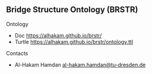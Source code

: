 ## Bridge Structure Ontology (BRSTR)

Ontology

* Doc      https://alhakam.github.io/brstr/
* Turtle   https://alhakam.github.io/brstr/ontology.ttl


Contacts

* Al-Hakam Hamdan <al-hakam.hamdan@tu-dresden.de>

